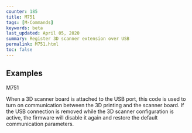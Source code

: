 ```yaml
---
counter: 185
title: M751
tags: [M-Commands] 
keywords: beta 
last_updated: April 05, 2020 
summary: Register 3D scanner extension over USB 
permalink: M751.html
toc: false 
---
```



## Examples

M751

When a 3D scanner board is attached to the USB port, this code is used to turn on communication between the 3D printing and the scanner board. If the USB connection is removed while the 3D scanner configuration is active, the firmware will disable it again and restore the default communication parameters.

